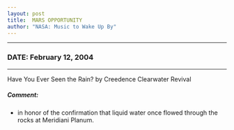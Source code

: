 ```yaml
---
layout: post
title:  MARS OPPORTUNITY
author: "NASA: Music to Wake Up By"
---
```


----
### DATE: February 12, 2004
----
Have You Ever Seen the Rain? by Creedence Clearwater Revival

##### Comment:
* in honor of the confirmation that liquid water once flowed through the rocks at Meridiani Planum.
